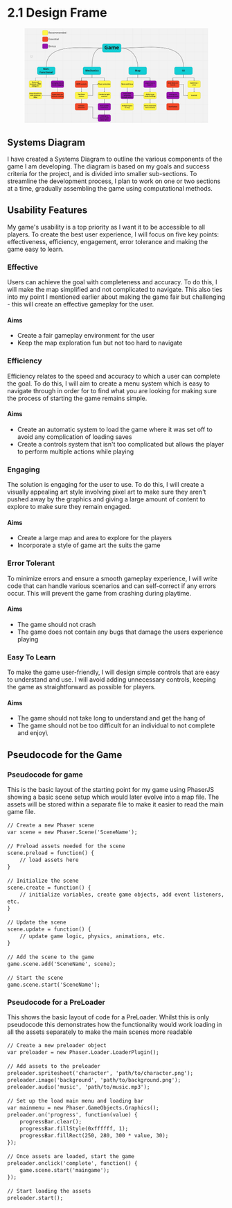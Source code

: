 # 2.1 Design Frame

<figure><img src="../.gitbook/assets/image.png" alt=""><figcaption></figcaption></figure>

## Systems Diagram

I have created a Systems Diagram to outline the various components of the game I am developing. The diagram is based on my goals and success criteria for the project, and is divided into smaller sub-sections. To streamline the development process, I plan to work on one or two sections at a time, gradually assembling the game using computational methods.

## Usability Features

My game's usability is a top priority as I want it to be accessible to all players. To create the best user experience, I will focus on five key points: effectiveness, efficiency, engagement, error tolerance and making the game easy to learn.

### Effective

Users can achieve the goal with completeness and accuracy. To do this, I will make the map simplified and not complicated to navigate. This also ties into my point I mentioned earlier about making the game fair but challenging - this will create an effective gameplay for the user.

#### Aims

* Create a fair gameplay environment for the user
* Keep the map exploration fun but not too hard to navigate

### Efficiency

Efficiency relates to the speed and accuracy to which a user can complete the goal. To do this, I will aim to create a menu system which is easy to navigate through in order for to find what you are looking for making sure the process of starting the game remains simple.

#### Aims

* Create an automatic system to load the game where it was set off to avoid any complication of loading saves
* Create a controls system that isn't too complicated but allows the player to perform multiple actions while playing

### Engaging

The solution is engaging for the user to use. To do this, I will create a visually appealing art style involving pixel art to make sure they aren't pushed away by the graphics and giving a large amount of content to explore to make sure they remain engaged.

#### Aims

* Create a large map and area to explore for the players
* Incorporate a style of game art the suits the game

### Error Tolerant

To minimize errors and ensure a smooth gameplay experience, I will write code that can handle various scenarios and can self-correct if any errors occur. This will prevent the game from crashing during playtime.

#### Aims

* The game should not crash
* The game does not contain any bugs that damage the users experience playing

### Easy To Learn

To make the game user-friendly, I will design simple controls that are easy to understand and use. I will avoid adding unnecessary controls, keeping the game as straightforward as possible for players.

#### Aims

* The game should not take long to understand and get the hang of
* The game should not be too difficult for an individual to not complete and enjoy\


## Pseudocode for the Game

### Pseudocode for game

This is the basic layout of the starting point for my game using PhaserJS showing a basic scene setup which would later evolve into a map file. The assets will be stored within a separate file to make it easier to read the main game file.&#x20;

```
// Create a new Phaser scene
var scene = new Phaser.Scene('SceneName');

// Preload assets needed for the scene
scene.preload = function() {
    // load assets here
}

// Initialize the scene
scene.create = function() {
    // initialize variables, create game objects, add event listeners, etc.
}

// Update the scene
scene.update = function() {
    // update game logic, physics, animations, etc.
}

// Add the scene to the game
game.scene.add('SceneName', scene);

// Start the scene
game.scene.start('SceneName');

```

### Pseudocode for a PreLoader

This shows the basic layout of code for a PreLoader. Whilst this is only pseudocode this demonstrates how the functionality would work loading in all the assets separately to make the main scenes more readable

```
// Create a new preloader object
var preloader = new Phaser.Loader.LoaderPlugin();

// Add assets to the preloader
preloader.spritesheet('character', 'path/to/character.png');
preloader.image('background', 'path/to/background.png');
preloader.audio('music', 'path/to/music.mp3');

// Set up the load main menu and loading bar
var mainmenu = new Phaser.GameObjects.Graphics();
preloader.on('progress', function(value) {
    progressBar.clear();
    progressBar.fillStyle(0xffffff, 1);
    progressBar.fillRect(250, 280, 300 * value, 30);
});

// Once assets are loaded, start the game
preloader.onclick('complete', function() {
    game.scene.start('maingame');
});

// Start loading the assets
preloader.start();

```
